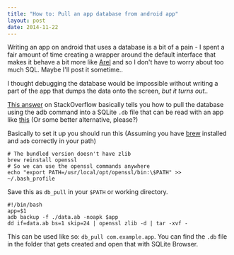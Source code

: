 ```yaml
---
title: "How to: Pull an app database from android app"
layout: post
date: 2014-11-22
---
```


Writing an app on android that uses a database is a bit of a pain - I spent a fair amount of time creating a wrapper around the default interface that makes it behave a bit more like [Arel](https://github.com/rails/arel) and so I don't have to worry about too much SQL. Maybe I'll post it sometime..

I thought debugging the database would be impossible without writing a part of the app that dumps the data onto the screen, _but it turns out.._

[This answer](http://stackoverflow.com/a/14686392/692410) on StackOverflow basically tells you how to pull the database using the adb command into a SQLite `.db` file that can be read with an app like [this](http://sqlitebrowser.org) (Or some better alternative, please?)

Basically to set it up you should run this (Assuming you have [brew](http://brew.sh) installed and `adb` correctly in your path)

```shell
# The bundled version doesn't have zlib
brew reinstall openssl
# So we can use the openssl commands anywhere
echo "export PATH=/usr/local/opt/openssl/bin:\$PATH" >> ~/.bash_profile
```

Save this as `db_pull` in your `$PATH` or working directory.

```shell
#!/bin/bash
app=$1
adb backup -f ./data.ab -noapk $app
dd if=data.ab bs=1 skip=24 | openssl zlib -d | tar -xvf -
```

This can be used like so: `db_pull com.example.app`. You can find the `.db` file in the folder that gets created and open that with SQLite Browser.

